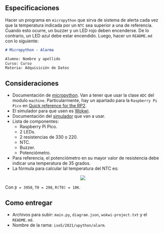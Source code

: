 ## Especificaciones

Hacer un programa en `micropython` que sirva de sistema de alerta cada vez que la temperatura indicada por un `NTC` sea superior a una de referencia. Cuando esto ocurre, un buzzer y un LED rojo deben encenderse. De lo contrario, un LED azul debe estar encendido.
Luego, hacer un `README.md` con lo siguiente:

```markdown
# Micropython - Alarma

Alumno: Nombre y apellido
Curso: Curso
Materia: Adquisición de Datos
```

## Consideraciones

- Documentación de [micropython](http://docs.micropython.org/en/latest/). Van a tener que usar la clase `ADC` del modulo `machine`. Particularmente, hay un apartado para la `Raspberry Pi Pico` en [Quick reference for the RP2](http://docs.micropython.org/en/latest/rp2/quickref.html#pins-and-gpio).
- El simulador para que usen es [Wokwi](https://wokwi.com/arduino/new?template=micropython-pi-pico).
- Documentación del [simulador](https://docs.wokwi.com/micropython) que van a usar.
- Lista de componentes:
  - Raspberry Pi Pico.
  - 2 LEDs.
  - 2 resistencias de 330 o 220.
  - NTC.
  - Buzzer.
  - Potenciómetro.
- Para referencia, el potenciómetro en su mayor valor de resistencia debe indicar una temperatura de 35 grados.
- La fórmula para calcular lal temperatura del NTC es:

<div align="center">
  <img src="https://render.githubusercontent.com/render/math?math=T_{(R)} = \frac{\beta T_0}{T_0 ln \Big(\frac{R_{(T)}}{R_{(T_0)}}\Big ) %2B \beta}">
</div>

Con `β = 3950`, `T0 = 298`, `R(T0) = 10K`. 

## Como entregar

- Archivos para subir: `main.py`, `diagram.json`, `wokwi-project.txt` y el `README.md`.
- Nombre de la rama: `ise5/2021/upython/alarm`.
